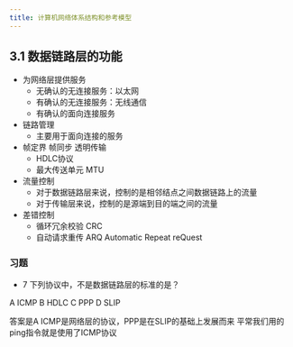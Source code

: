 ```yaml
---
title: 计算机网络体系结构和参考模型
---
```

## 3.1 数据链路层的功能
- 为网络层提供服务
    - 无确认的无连接服务：以太网
    - 有确认的无连接服务：无线通信
    - 有确认的面向连接服务
- 链路管理
    - 主要用于面向连接的服务
- 帧定界 帧同步 透明传输
    - HDLC协议
    - 最大传送单元 MTU
- 流量控制
    - 对于数据链路层来说，控制的是相邻结点之间数据链路上的流量
    - 对于传输层来说，控制的是源端到目的端之间的流量
- 差错控制
    - 循环冗余校验 CRC
    - 自动请求重传 ARQ Automatic Repeat reQuest
### 习题
- 7 下列协议中，不是数据链路层的标准的是？

A ICMP
B HDLC
C PPP
D SLIP

答案是A ICMP是网络层的协议，PPP是在SLIP的基础上发展而来
平常我们用的ping指令就是使用了ICMP协议
